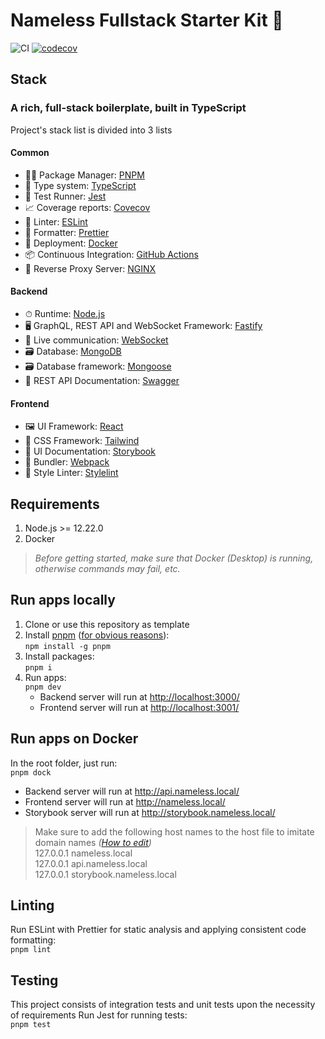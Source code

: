 # Nameless Fullstack Starter Kit 🤡
![CI](https://github.com/seahindeniz/nameless-fullstack-boilerplate/actions/workflows/main.yml/badge.svg)
[![codecov](https://codecov.io/gh/seahindeniz/nameless-fullstack-boilerplate/branch/main/graph/badge.svg?token=WxvZNHdcux)](https://codecov.io/gh/seahindeniz/nameless-fullstack-boilerplate)

## Stack
### A rich, full-stack boilerplate, built in TypeScript
Project's stack list is divided into 3 lists

#### Common
- 👨‍💼 Package Manager: [PNPM](https://pnpm.io/)
- 🔏 Type system: [TypeScript](https://www.typescriptlang.org/)
- 🧪 Test Runner: [Jest](https://jestjs.io/)
- 📈 Coverage reports: [Covecov](https://codecov.io/)
- 👕 Linter: [ESLint](https://eslint.org/)
- 💄 Formatter: [Prettier](https://prettier.io/)
- 🚢 Deployment: [Docker]()
- 📦 Continuous Integration: [GitHub Actions](https://github.com/features/actions/)
- 🔱 Reverse Proxy Server: [NGINX](https://www.nginx.com/)

#### Backend
- ⏱ Runtime: [Node.js](https://nodejs.org/en/)
- 🖥 GraphQL, REST API and WebSocket Framework: [Fastify](https://www.fastify.io/)
- 🔀 Live communication: [WebSocket](https://github.com/websockets/ws)
- 🗃️ Database: [MongoDB](https://www.mongodb.com/)
- 🗃️ Database framework: [Mongoose](https://mongoosejs.com/) 
- 📝 REST API Documentation: [Swagger](https://swagger.io/tools/swagger-ui/)

#### Frontend
- 🖼 UI Framework: [React](https://reactjs.org/)
- 🎨 CSS Framework: [Tailwind](https://tailwindcss.com/)
- 📝 UI Documentation: [Storybook](https://storybook.js.org/)
- 🔨 Bundler: [Webpack](https://webpack.js.org/)
- 👕 Style Linter: [Stylelint](https://stylelint.io/)

## Requirements
1. Node.js >= 12.22.0
2. Docker

> _Before getting started, make sure that Docker (Desktop) is running, otherwise commands may fail, etc._

## Run apps locally
1. Clone or use this repository as template
2. Install [pnpm](https://pnpm.io/installation)
   ([for obvious reasons](https://pnpm.io/motivation)):  
`npm install -g pnpm`
3. Install packages:  
`pnpm i`
4. Run apps:  
`pnpm dev`
   - Backend server will run at <http://localhost:3000/>
   - Frontend server will run at <http://localhost:3001/>

## Run apps on Docker
In the root folder, just run:  
`pnpm dock`
   - Backend server will run at <http://api.nameless.local/>
   - Frontend server will run at <http://nameless.local/>
   - Storybook server will run at <http://storybook.nameless.local/>

> Make sure to add the following host names to the host file to imitate domain
  names
  _([How to edit](https://phoenixnap.com/kb/how-to-edit-hosts-file-in-windows-mac-or-linux))_  
> 127.0.0.1		nameless.local  
> 127.0.0.1		api.nameless.local  
> 127.0.0.1		storybook.nameless.local

## Linting
Run ESLint with Prettier for static analysis and applying consistent code
formatting:   
`pnpm lint`

## Testing
This project consists of integration tests and unit tests upon the necessity of
requirements
Run Jest for running tests:   
`pnpm test`
